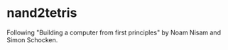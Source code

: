# nand2tetris
Following "Building a computer from first principles" by Noam Nisam and Simon Schocken.
